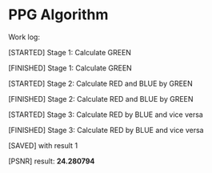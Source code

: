 # PPG Algorithm

Work log:

[STARTED]  Stage 1: Calculate GREEN

[FINISHED] Stage 1: Calculate GREEN

[STARTED]  Stage 2: Calculate RED and BLUE by GREEN

[FINISHED] Stage 2: Calculate RED and BLUE by GREEN

[STARTED]  Stage 3: Calculate RED by BLUE and vice versa

[FINISHED] Stage 3: Calculate RED by BLUE and vice versa

[SAVED]    with result 1

[PSNR]     result: **24.280794**
